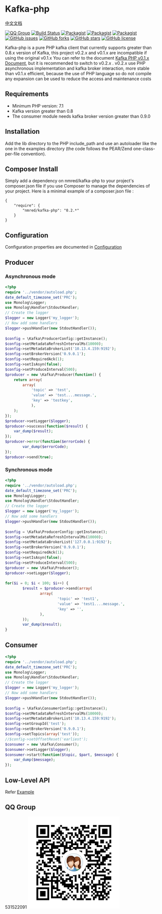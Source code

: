 Kafka-php
==========

[中文文档](README_CH.md)

[![QQ Group](https://img.shields.io/badge/QQ%20Group-531522091-brightgreen.svg)]()
[![Build Status](https://travis-ci.org/weiboad/kafka-php.svg?branch=master)](https://travis-ci.org/weiboad/kafka-php)
[![Packagist](https://img.shields.io/packagist/dm/nmred/kafka-php.svg?style=plastic)]()
[![Packagist](https://img.shields.io/packagist/dd/nmred/kafka-php.svg?style=plastic)]()
[![Packagist](https://img.shields.io/packagist/dt/nmred/kafka-php.svg?style=plastic)]()
[![GitHub issues](https://img.shields.io/github/issues/weiboad/kafka-php.svg?style=plastic)](https://github.com/weiboad/kafka-php/issues)
[![GitHub forks](https://img.shields.io/github/forks/weiboad/kafka-php.svg?style=plastic)](https://github.com/weiboad/kafka-php/network)
[![GitHub stars](https://img.shields.io/github/stars/weiboad/kafka-php.svg?style=plastic)](https://github.com/weiboad/kafka-php/stargazers)
[![GitHub license](https://img.shields.io/badge/license-Apache%202-blue.svg?style=plastic)](https://raw.githubusercontent.com/weiboad/kafka-php/master/LICENSE)

Kafka-php is a pure PHP kafka client that currently supports greater than 0.8.x version of Kafka, this project v0.2.x and v0.1.x are incompatible if using the original v0.1.x You can refer to the document 
[Kafka PHP v0.1.x Document](https://github.com/weiboad/kafka-php/blob/v0.1.6/README.md), but it is recommended to switch to v0.2.x . v0.2.x use PHP asynchronous implementation and kafka broker interaction, more stable than v0.1.x efficient, because the use of PHP language so do not compile any expansion can be used to reduce the access and maintenance costs


## Requirements

* Minimum PHP version: 7.1
* Kafka version greater than 0.8
* The consumer module needs kafka broker version  greater than 0.9.0

## Installation

Add the lib directory to the PHP include_path and use an autoloader like the one in the examples directory (the code follows the PEAR/Zend one-class-per-file convention).

## Composer Install

Simply add a dependency on nmred/kafka-php to your project's composer.json file if you use Composer to manage the dependencies of your project. Here is a minimal example of a composer.json file :

```
{
	"require": {
		"nmred/kafka-php": "0.2.*"
	}
}
```

## Configuration

Configuration properties are documented in [Configuration](docs/Configure.md)

## Producer

### Asynchronous mode

```php
<?php
require '../vendor/autoload.php';
date_default_timezone_set('PRC');
use Monolog\Logger;
use Monolog\Handler\StdoutHandler;
// Create the logger
$logger = new Logger('my_logger');
// Now add some handlers
$logger->pushHandler(new StdoutHandler());

$config = \Kafka\ProducerConfig::getInstance();
$config->setMetadataRefreshIntervalMs(10000);
$config->setMetadataBrokerList('10.13.4.159:9192');
$config->setBrokerVersion('0.9.0.1');
$config->setRequiredAck(1);
$config->setIsAsyn(false);
$config->setProduceInterval(500);
$producer = new \Kafka\Producer(function() {
	return array(
		array(
			'topic' => 'test',
			'value' => 'test....message.',
			'key' => 'testkey',
			),
	);
});
$producer->setLogger($logger);
$producer->success(function($result) {
	var_dump($result);
});
$producer->error(function($errorCode) {
		var_dump($errorCode);
});
$producer->send(true);
```

### Synchronous mode

```php
<?php
require '../vendor/autoload.php';
date_default_timezone_set('PRC');
use Monolog\Logger;
use Monolog\Handler\StdoutHandler;
// Create the logger
$logger = new Logger('my_logger');
// Now add some handlers
$logger->pushHandler(new StdoutHandler());

$config = \Kafka\ProducerConfig::getInstance();
$config->setMetadataRefreshIntervalMs(10000);
$config->setMetadataBrokerList('127.0.0.1:9192');
$config->setBrokerVersion('0.9.0.1');
$config->setRequiredAck(1);
$config->setIsAsyn(false);
$config->setProduceInterval(500);
$producer = new \Kafka\Producer();
$producer->setLogger($logger);

for($i = 0; $i < 100; $i++) {
        $result = $producer->send(array(
                array(
                        'topic' => 'test1',
                        'value' => 'test1....message.',
                        'key' => '',
                ),
        ));
        var_dump($result);
}
```

## Consumer

```php
<?php
require '../vendor/autoload.php';
date_default_timezone_set('PRC');
use Monolog\Logger;
use Monolog\Handler\StdoutHandler;
// Create the logger
$logger = new Logger('my_logger');
// Now add some handlers
$logger->pushHandler(new StdoutHandler());

$config = \Kafka\ConsumerConfig::getInstance();
$config->setMetadataRefreshIntervalMs(10000);
$config->setMetadataBrokerList('10.13.4.159:9192');
$config->setGroupId('test');
$config->setBrokerVersion('0.9.0.1');
$config->setTopics(array('test'));
//$config->setOffsetReset('earliest');
$consumer = new \Kafka\Consumer();
$consumer->setLogger($logger);
$consumer->start(function($topic, $part, $message) {
	var_dump($message);
});
```

## Low-Level API

Refer [Example](https://github.com/weiboad/kafka-php/tree/master/example)


## QQ Group

531522091
![QQ Group](docs/qq_group.png)
